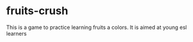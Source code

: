 # fruits-crush
This is a game to practice learning fruits a colors. It is aimed at young esl learners
